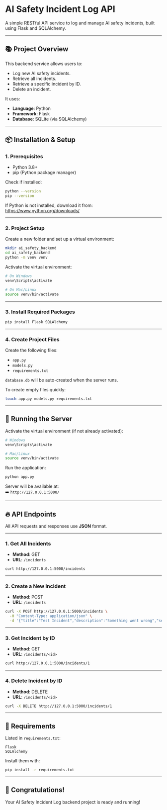 # AI Safety Incident Log API

A simple RESTful API service to log and manage AI safety incidents, built using Flask and SQLAlchemy.

---

## 📚 Project Overview

This backend service allows users to:
- Log new AI safety incidents.
- Retrieve all incidents.
- Retrieve a specific incident by ID.
- Delete an incident.

It uses:
- **Language**: Python
- **Framework**: Flask
- **Database**: SQLite (via SQLAlchemy)

---

## 📦 Installation & Setup

### 1. Prerequisites

- Python 3.8+
- pip (Python package manager)

Check if installed:

```bash
python --version
pip --version
```

If Python is not installed, download it from:  
https://www.python.org/downloads/

---

### 2. Project Setup

Create a new folder and set up a virtual environment:

```bash
mkdir ai_safety_backend
cd ai_safety_backend
python -m venv venv
```

Activate the virtual environment:

```bash
# On Windows
venv\Scripts\activate

# On Mac/Linux
source venv/bin/activate
```

---

### 3. Install Required Packages

```bash
pip install Flask SQLAlchemy
```

---

### 4. Create Project Files

Create the following files:

- `app.py`
- `models.py`
- `requirements.txt`

`database.db` will be auto-created when the server runs.

To create empty files quickly:

```bash
touch app.py models.py requirements.txt
```

---

## 🚀 Running the Server

Activate the virtual environment (if not already activated):

```bash
# Windows
venv\Scripts\activate

# Mac/Linux
source venv/bin/activate
```

Run the application:

```bash
python app.py
```

Server will be available at:  
➡️ `http://127.0.0.1:5000/`

---

## 🔥 API Endpoints

All API requests and responses use **JSON** format.

---

### 1. Get All Incidents

- **Method**: GET
- **URL**: `/incidents`

```bash
curl http://127.0.0.1:5000/incidents
```

---

### 2. Create a New Incident

- **Method**: POST
- **URL**: `/incidents`

```bash
curl -X POST http://127.0.0.1:5000/incidents \
  -H "Content-Type: application/json" \
  -d '{"title":"Test Incident","description":"Something went wrong","severity":"Medium"}'
```

---

### 3. Get Incident by ID

- **Method**: GET
- **URL**: `/incidents/<id>`

```bash
curl http://127.0.0.1:5000/incidents/1
```

---

### 4. Delete Incident by ID

- **Method**: DELETE
- **URL**: `/incidents/<id>`

```bash
curl -X DELETE http://127.0.0.1:5000/incidents/1
```

---

## 📄 Requirements

Listed in `requirements.txt`:

```
Flask
SQLAlchemy
```

Install them with:

```bash
pip install -r requirements.txt
```

---

## 🎉 Congratulations!

Your AI Safety Incident Log backend project is ready and running!
